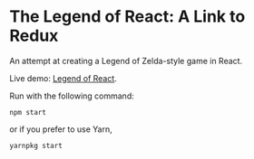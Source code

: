 # The Legend of React: A Link to Redux

An attempt at creating a Legend of Zelda-style game in React.

Live demo: [Legend of React](http://legend-react.herokuapp.com/).


Run with the following command:
```
npm start
```

or if you prefer to use Yarn,
```
yarnpkg start
```
